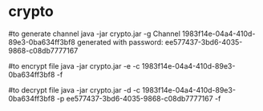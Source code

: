 # crypto

#to generate channel
java -jar crypto.jar -g
Channel 1983f14e-04a4-410d-89e3-0ba634ff3bf8 generated with password: ee577437-3bd6-4035-9868-c08db7777167

#to encrypt file
java -jar crypto.jar -e -c 1983f14e-04a4-410d-89e3-0ba634ff3bf8 -f <filename>

#to decrypt file
java -jar crypto.jar -d -c 1983f14e-04a4-410d-89e3-0ba634ff3bf8 -p ee577437-3bd6-4035-9868-c08db7777167 -f <filename>
